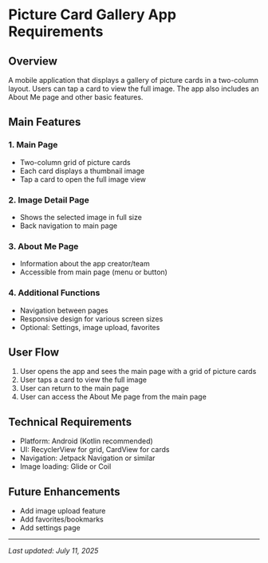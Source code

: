 # Picture Card Gallery App Requirements

## Overview
A mobile application that displays a gallery of picture cards in a two-column layout. Users can tap a card to view the full image. The app also includes an About Me page and other basic features.

## Main Features

### 1. Main Page
- Two-column grid of picture cards
- Each card displays a thumbnail image
- Tap a card to open the full image view

### 2. Image Detail Page
- Shows the selected image in full size
- Back navigation to main page

### 3. About Me Page
- Information about the app creator/team
- Accessible from main page (menu or button)

### 4. Additional Functions
- Navigation between pages
- Responsive design for various screen sizes
- Optional: Settings, image upload, favorites

## User Flow
1. User opens the app and sees the main page with a grid of picture cards
2. User taps a card to view the full image
3. User can return to the main page
4. User can access the About Me page from the main page

## Technical Requirements
- Platform: Android (Kotlin recommended)
- UI: RecyclerView for grid, CardView for cards
- Navigation: Jetpack Navigation or similar
- Image loading: Glide or Coil

## Future Enhancements
- Add image upload feature
- Add favorites/bookmarks
- Add settings page

---
*Last updated: July 11, 2025*

